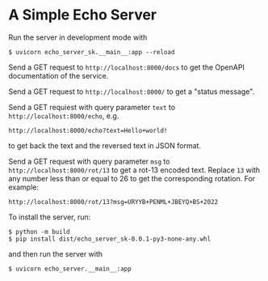 # A Simple Echo Server

Run the server in development mode with

```shell
$ uvicorn echo_server_sk.__main__:app --reload
```

Send a GET request to `http://localhost:8000/docs` to get the OpenAPI
documentation of the service.

Send a GET request to `http://localhost:8000/` to get a "status message".

Send a GET requiest with query parameter `text` to 
`http://localhost:8000/echo`, e.g.

```
http://localhost:8000/echo?text=Hello+world!
```

to get back the text and the reversed text in JSON format.

Send a GET request with query parameter `msg` to 
`http://localhost:8000/rot/13` to get a rot-13 encoded text.
Replace `13` with any number less than or equal to 26 to get
the corresponding rotation. For example:

```
http://localhost:8000/rot/13?msg=URYYB+PENML+JBEYQ+BS+2022
```

To install the server, run:

```shell
$ python -m build
$ pip install dist/echo_server_sk-0.0.1-py3-none-any.whl
```

and then run the server with

```shell
$ uvicorn echo_server.__main__:app
```